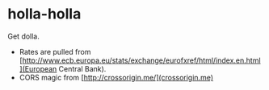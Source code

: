 # holla-holla
Get dolla.

- Rates are pulled from [http://www.ecb.europa.eu/stats/exchange/eurofxref/html/index.en.html](European Central Bank).
- CORS magic from [http://crossorigin.me/](crossorigin.me)
